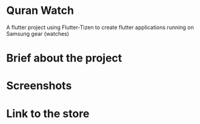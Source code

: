 # Quran Watch

A flutter project using Flutter-Tizen to create flutter applications running on Samsung gear (watches)

# Brief about the project
# Screenshots
# Link to the store 
